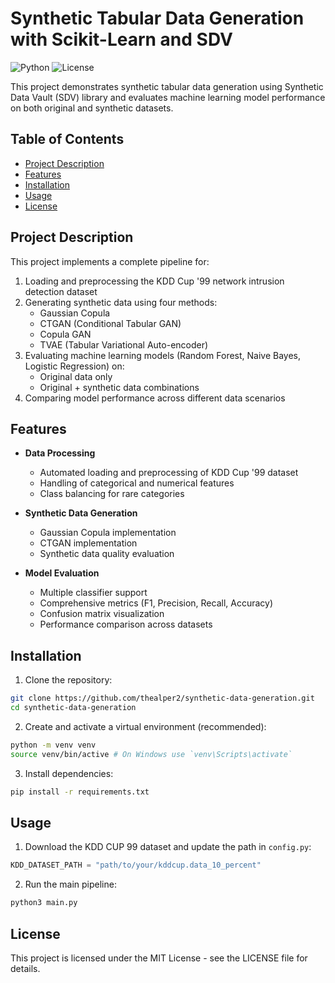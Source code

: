 # Synthetic Tabular Data Generation with Scikit-Learn and SDV

![Python](https://img.shields.io/badge/python-3.7+-blue.svg)
![License](https://img.shields.io/badge/license-MIT-green.svg)

This project demonstrates synthetic tabular data generation using Synthetic Data Vault (SDV) library and evaluates machine learning model performance on both original and synthetic datasets.

## Table of Contents

- [Project Description](#project-description)
- [Features](#features)
- [Installation](#installation)
- [Usage](#usage)
- [License](#license)

## Project Description

This project implements a complete pipeline for:
1. Loading and preprocessing the KDD Cup '99 network intrusion detection dataset
2. Generating synthetic data using four methods:
   - Gaussian Copula
   - CTGAN (Conditional Tabular GAN)
   - Copula GAN
   - TVAE (Tabular Variational Auto-encoder)
3. Evaluating machine learning models (Random Forest, Naive Bayes, Logistic Regression) on:
   - Original data only
   - Original + synthetic data combinations
4. Comparing model performance across different data scenarios

## Features

- **Data Processing**
  - Automated loading and preprocessing of KDD Cup '99 dataset
  - Handling of categorical and numerical features
  - Class balancing for rare categories

- **Synthetic Data Generation**
  - Gaussian Copula implementation
  - CTGAN implementation
  - Synthetic data quality evaluation

- **Model Evaluation**
  - Multiple classifier support
  - Comprehensive metrics (F1, Precision, Recall, Accuracy)
  - Confusion matrix visualization
  - Performance comparison across datasets

## Installation

1. Clone the repository:
```bash
git clone https://github.com/thealper2/synthetic-data-generation.git
cd synthetic-data-generation
```

2. Create and activate a virtual environment (recommended):

```bash
python -m venv venv
source venv/bin/active # On Windows use `venv\Scripts\activate`
```

3. Install dependencies:

```bash
pip install -r requirements.txt
```

## Usage

1. Download the KDD CUP 99 dataset and update the path in `config.py`:

```python
KDD_DATASET_PATH = "path/to/your/kddcup.data_10_percent"
```

2. Run the main pipeline:

```bash
python3 main.py
```

## License

This project is licensed under the MIT License - see the LICENSE file for details.